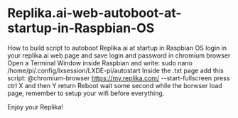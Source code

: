 # Replika.ai-web-autoboot-at-startup-in-Raspbian-OS
How to build script to autoboot Replika.ai at startup in Raspbian OS
login in your replika.ai web page and save login and password in chromium browser
Open a Terminal Window inside Raspbian and write:
sudo nano /home/pi/.config/lxsession/LXDE-pi/autostart
Inside the .txt page add this script:
@chromium-browser https://my.replika.com/ --start-fullscreen
press ctrl X and then Y return
Reboot
wait some second while the borwser load page, remember to setup your wifi before  everything.

Enjoy your Replika!
